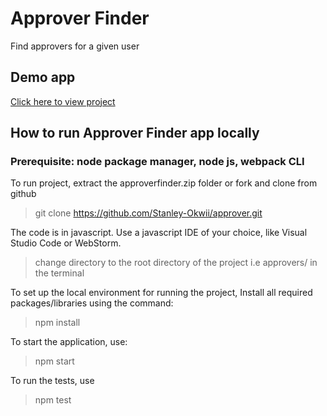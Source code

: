 # Approver Finder
Find approvers for a given user

## Demo app
 [Click here to view project](https://zkv6o2pool.codesandbox.io/)

## How to run Approver Finder app locally
 ### Prerequisite: node package manager, node js, webpack CLI
 
 To run project, extract the approverfinder.zip folder or fork and clone from github
 
   > git clone https://github.com/Stanley-Okwii/approver.git
 
 The code is in javascript. Use a javascript IDE of your choice, like Visual Studio Code or WebStorm.
 
  > change directory to the root directory of the project i.e approvers/ in the terminal

 To set up the local environment for running the project, 
 Install all required packages/libraries using the command:

  > npm install 

  To start the application, use:

  > npm start 

  To run the tests, use

  > npm test

